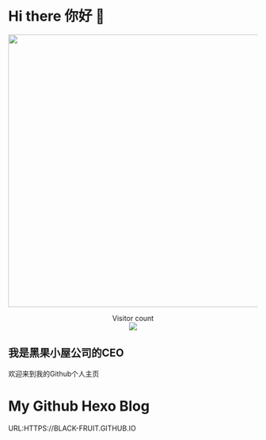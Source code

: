 # Hi there 你好 👋

<p align="center"> 
  <img src="https://github-readme-stats.vercel.app/api?username=black-fruit&show_icons=true&theme=blue&hide_border=true" width="550"/>
</p>

<p align="center"> 
  Visitor count<br>
  <img src="https://profile-counter.glitch.me/black-fruit/count.svg" />
</p>

## 我是黑果小屋公司的CEO
欢迎来到我的Github个人主页

# My Github Hexo Blog
URL:HTTPS://BLACK-FRUIT.GITHUB.IO

